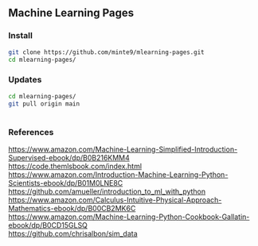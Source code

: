 ## Machine Learning Pages

### Install

~~~sh
git clone https://github.com/minte9/mlearning-pages.git
cd mlearning-pages/
~~~

### Updates

~~~sh
cd mlearning-pages/
git pull origin main
~~~

#

### References
https://www.amazon.com/Machine-Learning-Simplified-Introduction-Supervised-ebook/dp/B0B216KMM4  
https://code.themlsbook.com/index.html  
https://www.amazon.com/Introduction-Machine-Learning-Python-Scientists-ebook/dp/B01M0LNE8C  
https://github.com/amueller/introduction_to_ml_with_python    
https://www.amazon.com/Calculus-Intuitive-Physical-Approach-Mathematics-ebook/dp/B00CB2MK6C  
https://www.amazon.com/Machine-Learning-Python-Cookbook-Gallatin-ebook/dp/B0CD15GLSQ  
https://github.com/chrisalbon/sim_data  